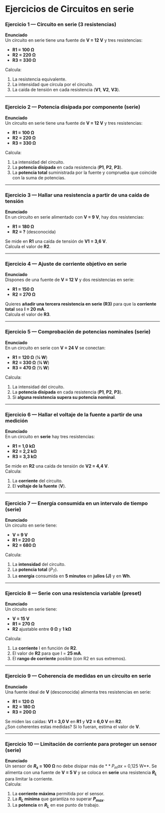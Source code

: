 # Ejercicios de Circuitos en serie

### Ejercicio 1 — Circuito en serie (3 resistencias)

**Enunciado**  
Un circuito en serie tiene una fuente de **V = 12 V** y tres resistencias:  

- **R1 = 100 Ω**  
- **R2 = 220 Ω**  
- **R3 = 330 Ω**  

Calcula:  

1. La resistencia equivalente.  
2. La intensidad que circula por el circuito.  
3. La caída de tensión en cada resistencia (**V1**, **V2**, **V3**).

--- 

### Ejercicio 2 — Potencia disipada por componente (serie)

**Enunciado**  
Un circuito en serie tiene una fuente de **V = 12 V** y tres resistencias:  

- **R1 = 100 Ω**  
- **R2 = 220 Ω**  
- **R3 = 330 Ω**  

Calcula:  

1. La intensidad del circuito.  
2. La **potencia disipada** en cada resistencia (**P1**, **P2**, **P3**).  
3. La **potencia total** suministrada por la fuente y comprueba que coincide con la suma de potencias.

--- 

### Ejercicio 3 — Hallar una resistencia a partir de una caída de tensión

**Enunciado**  
En un circuito en serie alimentado con **V = 9 V**, hay dos resistencias:  

- **R1 = 180 Ω**  
- **R2 = ?** (desconocida)

Se mide en **R1** una caída de tensión de **V1 = 3,6 V**.  
Calcula el valor de **R2**.

--- 

### Ejercicio 4 — Ajuste de corriente objetivo en serie

**Enunciado**  
Dispones de una fuente de **V = 12 V** y dos resistencias en serie:  

- **R1 = 150 Ω**  
- **R2 = 270 Ω**  

Quieres **añadir una tercera resistencia en serie (R3)** para que la **corriente total** sea **I = 20 mA**.  
Calcula el valor de **R3**.

--- 

### Ejercicio 5 — Comprobación de potencias nominales (serie)

**Enunciado**  
En un circuito en serie con **V = 24 V** se conectan:  

- **R1 = 120 Ω** (**¼ W**)  
- **R2 = 330 Ω** (**¼ W**)  
- **R3 = 470 Ω** (**½ W**)  

Calcula:  

1) La intensidad del circuito.  
2) La **potencia disipada** en cada resistencia (**P1**, **P2**, **P3**).  
3) Si **alguna resistencia supera su potencia nominal**.

---

### Ejercicio 6 — Hallar el voltaje de la fuente a partir de una medición

**Enunciado**  
En un circuito en **serie** hay tres resistencias:  

- **R1 = 1,0 kΩ**  
- **R2 = 2,2 kΩ**  
- **R3 = 3,3 kΩ**  

Se mide en **R2** una caída de tensión de **V2 = 4,4 V**.  
Calcula:  

1) La **corriente** del circuito.  
2) El **voltaje de la fuente** (**V**).

---

### Ejercicio 7 — Energía consumida en un intervalo de tiempo (serie)

**Enunciado**  
Un circuito en serie tiene:  

- **V = 9 V**  
- **R1 = 220 Ω**  
- **R2 = 680 Ω**  

Calcula:  

1) La **intensidad** del circuito.  
2) La **potencia total** \($P_T$\).  
3) La **energía** consumida en **5 minutos** en **julios (J)** y en **Wh**.

---

### Ejercicio 8 — Serie con una resistencia variable (preset)

**Enunciado**  
Un circuito en serie tiene:  

- **V = 15 V**  
- **R1 = 270 Ω**  
- **R2** ajustable entre **0 Ω** y **1 kΩ**

Calcula:  

1) La **corriente** I en función de **R2**.  
2) El valor de **R2** para que I = **25 mA**.  
3) El **rango de corriente** posible (con R2 en sus extremos).



---

### Ejercicio 9 — Coherencia de medidas en un circuito en serie

**Enunciado**  
Una fuente ideal de **V** (desconocida) alimenta tres resistencias en serie:  

- **R1 = 120 Ω**  
- **R2 = 180 Ω**  
- **R3 = 200 Ω**  

Se miden las caídas: **V1 = 3,0 V** en **R1** y **V2 = 6,0 V** en **R2**.  
¿Son coherentes estas medidas? Si lo fueran, estima el valor de **V**.

---

### Ejercicio 10 — Limitación de corriente para proteger un sensor (serie)

**Enunciado**  
Un sensor de **$R_s$ = 100 Ω** no debe disipar más de $**P_max$ = 0,125 W**. Se alimenta con una fuente de **V = 5 V** y se coloca en **serie** una resistencia **$R_L$** para limitar la corriente.  
Calcula:  

1) La **corriente máxima** permitida por el sensor.  
2) La **$R_L$ mínima** que garantiza no superar **$P_{max}$**.  
3) La **potencia** en **$R_L$** en ese punto de trabajo.

